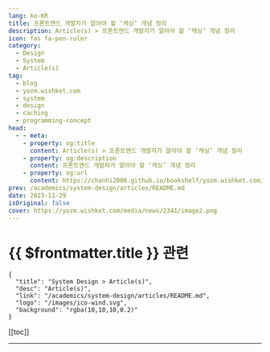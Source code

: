 ```yaml
---
lang: ko-KR
title: 프론트엔드 개발자가 알아야 할 ‘캐싱’ 개념 정리
description: Article(s) > 프론트엔드 개발자가 알아야 할 ‘캐싱’ 개념 정리
icon: fas fa-pen-ruler
category: 
  - Design
  - System
  - Article(s)
tag: 
  - blog
  - yozm.wishket.com
  - system
  - design
  - caching
  - programming-concept
head:
  - - meta:
    - property: og:title
      content: Article(s) > 프론트엔드 개발자가 알아야 할 ‘캐싱’ 개념 정리
    - property: og:description
      content: 프론트엔드 개발자가 알아야 할 ‘캐싱’ 개념 정리
    - property: og:url
      content: https://chanhi2000.github.io/bookshelf/yozm.wishket.com/2341.html
prev: /academics/system-design/articles/README.md
date: 2023-11-29
isOriginal: false
cover: https://yozm.wishket.com/media/news/2341/image2.png
---
```


# {{ $frontmatter.title }} 관련

```component VPCard
{
  "title": "System Design > Article(s)",
  "desc": "Article(s)",
  "link": "/academics/system-design/articles/README.md",
  "logo": "/images/ico-wind.svg",
  "background": "rgba(10,10,10,0.2)"
}
```

[[toc]]

---

<SiteInfo
  name="프론트엔드 개발자가 알아야 할 ‘캐싱’ 개념 정리 | 요즘IT"
  desc="프론트엔드 개발자라면 아마 웹사이트 성능을 최적화하는 것에 관심이 있을 것이다. 웹사이트 로딩 시간을 줄이고, 물 흐르듯 자연스러운 사용자 경험을 만드는 것은 비즈니스에도 큰 영향을 끼친다. 웹을 최적화할 수 있는 방법에는 여러 가지가 있는데, 그중에서 빠질 수 없는 개념이 바로 캐싱이다. 이번 글에서는 프론트엔드 개발자가 알아야 할 캐싱의 종류와 개념을 살펴보려고 한다."
  url="https://yozm.wishket.com/magazine/detail/2341/"
  logo="https://yozm.wishket.com/static/renewal/img/global/gnb_yozmit.svg"
  preview="https://yozm.wishket.com/media/news/2341/image2.png"/>

<!-- TODO: 작성 -->

